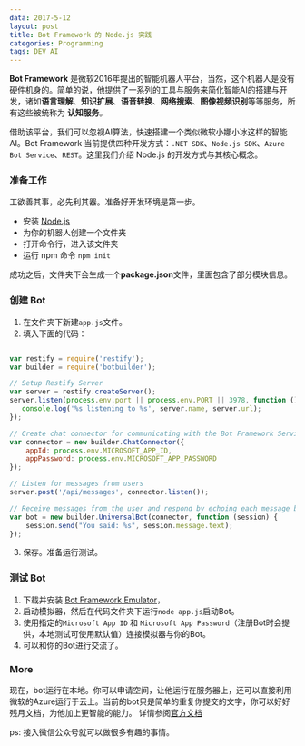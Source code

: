 ```yaml
---
data: 2017-5-12
layout: post
title: Bot Framework 的 Node.js 实践
categories: Programming
tags: DEV AI
---
```


**Bot Framework** 是微软2016年提出的智能机器人平台，当然，这个机器人是没有硬件机身的。简单的说，他提供了一系列的工具与服务来简化智能AI的搭建与开发，诸如**语言理解**、**知识扩展**、**语音转换**、**网络搜索**、**图像视频识别**等等服务，所有这些被统称为 **认知服务**。

借助该平台，我们可以忽视AI算法，快速搭建一个类似微软小娜小冰这样的智能AI。Bot Framework 当前提供四种开发方式：`.NET SDK`、`Node.js SDK`、`Azure Bot Service`、`REST`。这里我们介绍 Node.js 的开发方式与其核心概念。

### 准备工作

工欲善其事，必先利其器。准备好开发环境是第一步。

- 安装 [Node.js](https://nodejs.org/en/)
- 为你的机器人创建一个文件夹
- 打开命令行，进入该文件夹
- 运行 npm 命令 `npm init`

成功之后，文件夹下会生成一个**package.json**文件，里面包含了部分模块信息。

### 创建 Bot

1. 在文件夹下新建`app.js`文件。
2. 填入下面的代码：

```javascript

var restify = require('restify');
var builder = require('botbuilder');

// Setup Restify Server
var server = restify.createServer();
server.listen(process.env.port || process.env.PORT || 3978, function () {
   console.log('%s listening to %s', server.name, server.url); 
});

// Create chat connector for communicating with the Bot Framework Service
var connector = new builder.ChatConnector({
    appId: process.env.MICROSOFT_APP_ID,
    appPassword: process.env.MICROSOFT_APP_PASSWORD
});

// Listen for messages from users 
server.post('/api/messages', connector.listen());

// Receive messages from the user and respond by echoing each message back (prefixed with 'You said:')
var bot = new builder.UniversalBot(connector, function (session) {
    session.send("You said: %s", session.message.text);
});

```
3. 保存。准备运行测试。


### 测试 Bot

1. 下载并安装 [Bot Framework Emulator](https://github.com/Microsoft/BotFramework-Emulator/releases)，
2. 启动模拟器，然后在代码文件夹下运行`node app.js`启动Bot。
3. 使用指定的`Microsoft App ID` 和 `Microsoft App Password`（注册Bot时会提供，本地测试可使用默认值）连接模拟器与你的Bot。
4. 可以和你的Bot进行交流了。


### More

现在，bot运行在本地。你可以申请空间，让他运行在服务器上，还可以直接利用微软的Azure运行于云上。当前的bot只是简单的重复你提交的文字，你可以好好残月文档，为他加上更智能的能力。
详情参阅[官方文档](https://docs.microsoft.com/en-us/bot-framework/)

ps: 接入微信公众号就可以做很多有趣的事情。
